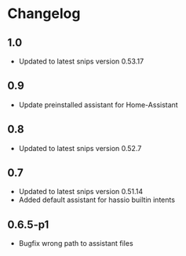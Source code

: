# Changelog

## 1.0
- Updated to latest snips version 0.53.17

## 0.9
- Update preinstalled assistant for Home-Assistant

## 0.8
- Updated to latest snips version 0.52.7

## 0.7
- Updated to latest snips version 0.51.14
- Added default assistant for hassio builtin intents

## 0.6.5-p1
- Bugfix wrong path to assistant files
